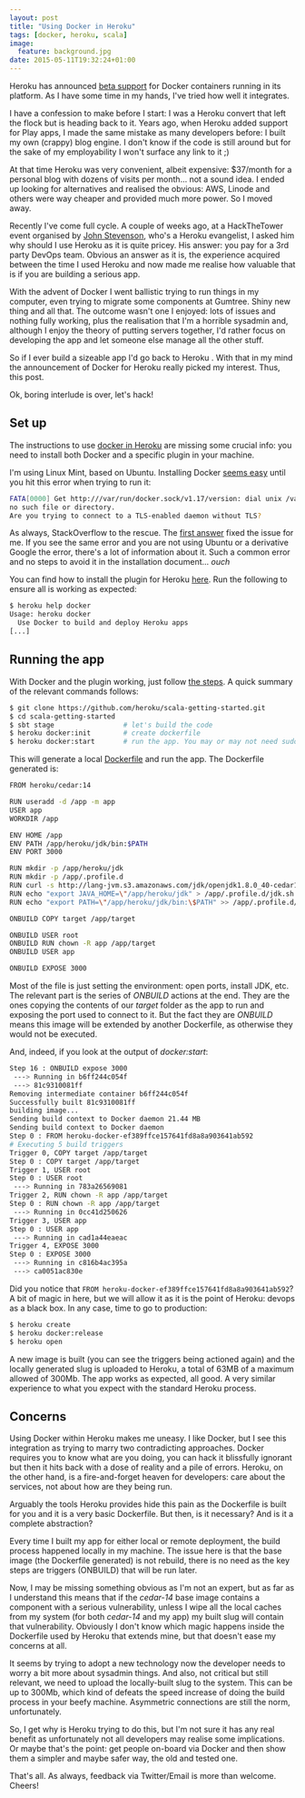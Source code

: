 ```yaml
---
layout: post
title: "Using Docker in Heroku"
tags: [docker, heroku, scala]
image:
  feature: background.jpg
date: 2015-05-11T19:32:24+01:00
---
```


Heroku has announced [beta support](https://devcenter.heroku.com/articles/getting-started-with-scala-and-heroku-local-docker-development) for Docker containers running in its platform. As I have some time in my hands, I've tried how well it integrates.

<!-- more -->

I have a confession to make before I start: I was a Heroku convert that left the flock but is heading back to it. Years ago, when Heroku added support for Play apps, I made the same mistake as many developers before: I built my own (crappy) blog engine. I don't know if the code is still around but for the sake of my employability I won't surface any link to it ;)

At that time Heroku was very convenient, albeit expensive: $37/month for a personal blog with dozens of visits per month... not a sound idea. I ended up looking for alternatives and realised the obvious: AWS, Linode and others were way cheaper and provided much more power. So I moved away.

Recently I've come full cycle. A couple of weeks ago, at a HackTheTower event organised by [John Stevenson](https://twitter.com/jr0cket), who's a Heroku evangelist, I asked him why should I use Heroku as it is quite pricey. His answer: you pay for a 3rd party DevOps team. Obvious an answer as it is, the experience acquired between the time I used Heroku and now made me realise how valuable that is if you are building a serious app. 

With the advent of Docker I went ballistic trying to run things in my computer, even trying to migrate some components at Gumtree. Shiny new thing and all that. The outcome wasn't one I enjoyed: lots of issues and nothing fully working, plus the realisation that I'm a horrible sysadmin and, although I enjoy the theory of putting servers together, I'd rather focus on developing the app and let someone else manage all the other stuff. 

So if I ever build a sizeable app I'd go back to Heroku . With that in my mind the announcement of Docker for Heroku really picked my interest. Thus, this post.    

Ok, boring interlude is over, let's hack!   

## Set up

The instructions to use [docker in Heroku](https://devcenter.heroku.com/articles/getting-started-with-scala-and-heroku-local-docker-development) are missing some crucial info: you need to install both Docker and a specific plugin in your machine. 

I'm using Linux Mint, based on Ubuntu. Installing Docker [seems easy](https://docs.docker.com/installation/ubuntulinux/) until you hit this error when trying to run it:

```bash
FATA[0000] Get http:///var/run/docker.sock/v1.17/version: dial unix /var/run/docker.sock: 
no such file or directory. 
Are you trying to connect to a TLS-enabled daemon without TLS?
```

As always, StackOverflow to the rescue. The [first answer](http://stackoverflow.com/questions/29294286/fata0000-get-http-var-run-docker-sock-v1-17-version-dial-unix-var-run-doc) fixed the issue for me. If you see the same error and you are not using Ubuntu or a derivative Google the error, there's a lot of information about it. Such a common error and no steps to avoid it in the installation document... *ouch*

You can find how to install the plugin for Heroku [here](https://devcenter.heroku.com/articles/introduction-local-development-with-docker?preview=1). Run the following to ensure all is working as expected:

```bash
$ heroku help docker
Usage: heroku docker
  Use Docker to build and deploy Heroku apps
[...]
```

## Running the app

With Docker and the plugin working, just follow [the steps](https://devcenter.heroku.com/articles/getting-started-with-scala-and-heroku-local-docker-development). A quick summary of the relevant commands follows:

```bash
$ git clone https://github.com/heroku/scala-getting-started.git
$ cd scala-getting-started
$ sbt stage                 # let's build the code
$ heroku docker:init        # create dockerfile
$ heroku docker:start       # run the app. You may or may not need sudo for this 
```

This will generate a local [Dockerfile](http://docs.docker.com/reference/builder/) and run the app. The Dockerfile generated is:

```bash
FROM heroku/cedar:14

RUN useradd -d /app -m app
USER app
WORKDIR /app

ENV HOME /app
ENV PATH /app/heroku/jdk/bin:$PATH
ENV PORT 3000

RUN mkdir -p /app/heroku/jdk
RUN mkdir -p /app/.profile.d
RUN curl -s http://lang-jvm.s3.amazonaws.com/jdk/openjdk1.8.0_40-cedar14.tar.gz | tar xz -C /app/heroku/jdk
RUN echo "export JAVA_HOME=\"/app/heroku/jdk" > /app/.profile.d/jdk.sh
RUN echo "export PATH=\"/app/heroku/jdk/bin:\$PATH" >> /app/.profile.d/jdk.sh

ONBUILD COPY target /app/target

ONBUILD USER root
ONBUILD RUN chown -R app /app/target
ONBUILD USER app

ONBUILD EXPOSE 3000
```

Most of the file is just setting the environment: open ports, install JDK, etc. The relevant part is the series of *ONBUILD* actions at the end. They are the ones copying the contents of our *target* folder as the app to run and exposing the port used to connect to it. But the fact they are *ONBUILD* means this image will be extended by another Dockerfile, as otherwise they would not be executed.

And, indeed, if you look at the output of *docker:start*:

```bash
Step 16 : ONBUILD expose 3000
 ---> Running in b6ff244c054f
 ---> 81c9310081ff
Removing intermediate container b6ff244c054f
Successfully built 81c9310081ff
building image...
Sending build context to Docker daemon 21.44 MB
Sending build context to Docker daemon 
Step 0 : FROM heroku-docker-ef389ffce157641fd8a8a903641ab592
# Executing 5 build triggers
Trigger 0, COPY target /app/target
Step 0 : COPY target /app/target
Trigger 1, USER root
Step 0 : USER root
 ---> Running in 783a26569081
Trigger 2, RUN chown -R app /app/target
Step 0 : RUN chown -R app /app/target
 ---> Running in 0cc41d250626
Trigger 3, USER app
Step 0 : USER app
 ---> Running in cad1a44eaeac
Trigger 4, EXPOSE 3000
Step 0 : EXPOSE 3000
 ---> Running in c816b4ac395a
 ---> ca0051ac830e
```

Did you notice that `FROM heroku-docker-ef389ffce157641fd8a8a903641ab592`? A bit of magic in here, but we will allow it as it is the point of Heroku: devops as a  black box. In any case, time to go to production:

```bash
$ heroku create
$ heroku docker:release
$ heroku open
```

A new image is built (you can see the triggers being actioned again) and the locally generated slug is uploaded to Heroku, a total of 63MB of a maximum allowed of 300Mb. The app works as expected, all good. A very similar experience to what you expect with the standard Heroku process.


## Concerns

Using Docker within Heroku makes me uneasy. I like Docker, but I see this integration as trying to marry two contradicting approaches. Docker requires you to know what are you doing, you can hack it blissfully ignorant but then it hits back with a dose of reality and a pile of errors. Heroku, on the other hand, is a fire-and-forget heaven for developers: care about the services, not about how are they being run.

Arguably the tools Heroku provides hide this pain as the Dockerfile is built for you and it is a very basic Dockerfile. But then, is it necessary? And is it a complete abstraction? 

Every time I built my app for either local or remote deployment, the build process happened locally in my machine. The issue here is that the base image (the Dockerfile generated) is not rebuild, there is no need as the key steps are triggers (ONBUILD) that will be run later. 

Now, I may be missing something obvious as I'm not an expert, but as far as I understand this means that if the *cedar-14* base image contains a component with a serious vulnerability, unless I wipe all the local caches from my system (for both *cedar-14* and my app) my built slug will contain that vulnerability. Obviously I don't know which magic happens inside the Dockerfile used by Heroku that extends mine, but that doesn't ease my concerns at all. 

It seems by trying to adopt a new technology now the developer needs to worry a bit more about sysadmin things. And also, not critical but still relevant, we need to upload the locally-built slug to the system. This can be up to 300Mb, which kind of defeats the speed increase of doing the build process in your beefy machine. Asymmetric connections are still the norm, unfortunately.

So, I get why is Heroku trying to do this, but I'm not sure it has any real benefit as unfortunately not all developers may realise some implications. Or maybe that's the point: get people on-board via Docker and then show them a simpler and maybe safer way, the old and tested one.


That's all. As always, feedback via Twitter/Email is more than welcome. Cheers!

